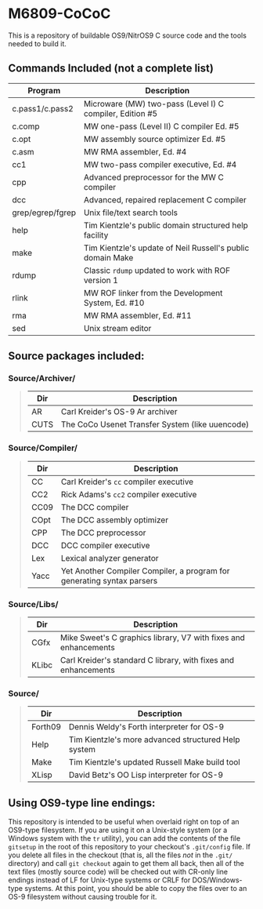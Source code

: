 # M6809-CoCoC

This is a repository of buildable OS9/NitrOS9 C source code and the tools needed to build it.

## Commands Included (not a complete list)

Program|Description
-------|-----------
c.pass1/c.pass2 | Microware (MW) two-pass (Level I) C compiler, Edition #5
c.comp	| MW one-pass (Level II) C compiler Ed. #5
c.opt	| MW assembly source optimizer Ed. #5
c.asm	| MW RMA assembler, Ed. #4
cc1	| MW two-pass compiler executive, Ed. #4
cpp	| Advanced preprocessor for the MW C compiler
dcc	| Advanced, repaired replacement C compiler
grep/egrep/fgrep | Unix file/text search tools
help	| Tim Kientzle's public domain structured help facility
make	| Tim Kientzle's update of Neil Russell's public domain Make
rdump	| Classic `rdump` updated to work with ROF version 1
rlink	| MW ROF linker from the Development System, Ed. #10
rma	| MW RMA assembler, Ed. #11
sed	| Unix stream editor

## Source packages included:

### Source/Archiver/

> Dir|Description
> ---|-----------
> AR	| Carl Kreider's OS-9 Ar archiver
> CUTS	| The CoCo Usenet Transfer System (like uuencode)

### Source/Compiler/

> Dir|Description
> ---|-----------
> CC	| Carl Kreider's `cc` compiler executive
> CC2	| Rick Adams's `cc2` compiler executive
> CC09	| The DCC compiler
> COpt	| The DCC assembly optimizer
> CPP	| The DCC preprocessor
> DCC	| DCC compiler executive
> Lex	| Lexical analyzer generator
> Yacc	| Yet Another Compiler Compiler, a program for generating syntax parsers

### Source/Libs/

> Dir|Description
> ---|-----------
> CGfx	| Mike Sweet's C graphics library, V7 with fixes and enhancements
> KLibc	| Carl Kreider's standard C library, with fixes and enhancements

### Source/

> Dir|Description
> ---|-----------
> Forth09 | Dennis Weldy's Forth interpreter for OS-9
> Help	| Tim Kientzle's more advanced structured Help system
> Make	| Tim Kientzle's updated Russell Make build tool
> XLisp	| David Betz's OO Lisp interpreter for OS-9

## Using OS9-type line endings:

This repository is intended to be useful when overlaid right on top of an
OS9-type filesystem. If you are using it on a Unix-style system (or a Windows
system with the `tr` utility), you can add the contents of the file `gitsetup`
in the root of this repository to your checkout's `.git/config` file. If you
delete all files in the checkout (that is, all the files _not_ in the `.git/`
directory) and call `git checkout` again to get them all back, then all of the
text files (mostly source code) will be checked out with CR-only line endings
instead of LF for Unix-type systems or CRLF for DOS/Windows-type systems. At
this point, you should be able to copy the files over to an OS-9 filesystem
without causing trouble for it.
